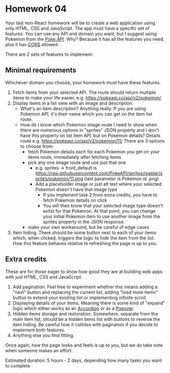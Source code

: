 # Homework 04

Your last non-React homework will be to create a web application using only HTML, CSS and JavaScript. The app must have a specific set of features. You can use any API and domain you want, but I suggest using Pokemon from the [Poke API](https://pokeapi.co/). Why? Because it has all the features you need, plus it has [CORS](https://en.wikipedia.org/wiki/Cross-origin_resource_sharing) allowed.

There are 2 sets of features to implement:

## Minimal requirements

Whichever domain you choose, your homework must have these features.

1. Fetch items from your selected API. The route should return multiple items to make your life easier, e.g. https://pokeapi.co/api/v2/pokemon/
2. Display items in a list view with an image and description.
    - What's an item description? Anything really. If you are using Pokemon API, it's their name which you can get on the item list route.
    - How do I know which Pokemon image route I need to show when there are numerous options in "sprites" JSON property and I don't have this property on list item API, but on Pokemon details? Details route e.g. https://pokeapi.co/api/v2/pokemon/11/ There are 3 options to choose from:
        - fetch Pokemon details each for each Pokemon you get on your items route, immediately after fetching items
        - pick any one image route and use just that one
            - e.g. sprites -> front_default is https://raw.githubusercontent.com/PokeAPI/sprites/master/sprites/pokemon/11.png (last parameter is Pokemon id .png)
            - Add a placeholder image or just alt text where your selected Pokemon doesn't have that image type
                - If you implement task 2 from extra credits, you have to fetch Pokemon details on click
                - You will then know that your selected image type doesn't exitst for that Pokemon. At that point, you can change your initial Pokemon item to use another image from the sprites property in the JSON response.
        - make your own workaround, but be careful of edge cases
3. Item hiding. There should be some button next to each of your items which, when clicked, triggers the logic to hide the item from the list. How this feature behaves relative to refreshing the page is up to you.

## Extra credits

These are for those eager to show how good they are at building web apps with just HTML, CSS and JavaScript.

1. Add pagination. Feel free to experiment whether this means adding a "next" button and replacing the current list, adding "load more items" button to extend your existing list or implementing infinite scroll.
2. Displaying details of your items. Meaning there is some kind of "expand" logic which either works as an [Accordion](https://www.w3schools.com/howto/howto_js_accordion.asp) or as a [Popover](https://getbootstrap.com/docs/4.0/components/popovers/).
3. Hidden items storage and restoration. Somewhere, separate from the main item list, should be a hidden items list with buttons to reverse the item hiding. Be careful how it collides with pagination if you decide to implement both features.
4. Anything else you find fitting.

Once again, how the page looks and feels is up to you, but we do take note when someone makes an effort.

Estimated duration: 5 hours - 2 days, depending how many tasks you want to complete